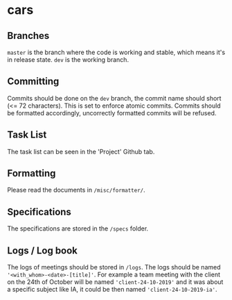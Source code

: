 # cars


## Branches

```master``` is the branch where the code is working and stable, which means it's in release state.
```dev``` is the working branch.

## Committing

Commits should be done on the ```dev``` branch, the commit name should short (<= 72 characters).
This is set to enforce atomic commits.
Commits should be formatted accordingly, uncorrectly formatted commits will be refused.


## Task List

The task list can be seen in the 'Project' Github tab.

## Formatting

Please read the documents in ```/misc/formatter/```.

## Specifications

The specifications are stored in the ```/specs``` folder.

## Logs / Log book

The logs of meetings should be stored in ```/logs```.
The logs should be named ```'<with_whom>-<date>-[title]'```. 
For example a team meeting with the client on the 24th of October will be named ```'client-24-10-2019'``` and it was about a specific subject like IA, it could be then named ```'client-24-10-2019-ia'```.

